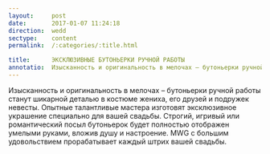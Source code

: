 ```yaml
---
layout:     post
date:       2017-01-07 11:24:18
direction:  wedd
sectype:    content
permalink:  /:categories/:title.html

title:      ЭКСКЛЮЗИВНЫЕ БУТОНЬЕРКИ РУЧНОЙ РАБОТЫ             
annotatio:  Изысканность и оригинальность в мелочах – бутоньерки ручной работы станут шикарной деталью в костюме жениха, его друзей и подружек невесты. Опытные талантливые мастера изготовят эксклюзивное украшение специально для вашей свадьбы. Строгий, игривый или романтический посыл бутоньерок будет полностью отображен умелыми руками, вложив душу и настроение. MWG с большим удовольствием прорабатывает каждый штрих вашей свадьбы. 
---
```


Изысканность и оригинальность в мелочах – бутоньерки ручной работы станут шикарной деталью в костюме жениха, его друзей и подружек невесты. Опытные талантливые мастера изготовят эксклюзивное украшение специально для вашей свадьбы. Строгий, игривый или романтический посыл бутоньерок будет полностью отображен умелыми руками, вложив душу и настроение. MWG с большим удовольствием прорабатывает каждый штрих вашей свадьбы.  